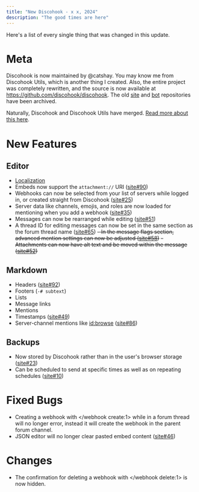 ```yaml
---
title: "New Discohook - x x, 2024"
description: "The good times are here"
---
```


Here's a list of every single thing that was changed in this update.

# Meta

Discohook is now maintained by @catshay. You may know me from Discohook Utils, which is another thing I created. Also, the entire project was completely rewritten, and the source is now available at https://github.com/discohook/discohook. The old [site](https://github.com/discohook/discohook) and [bot](https://github.com/discohook/bot) repositories have been archived.

Naturally, Discohook and Discohook Utils have merged. [Read more about this here](discohook://guide/deprecated/migrate-utils).

# New Features

## Editor

- [Localization](https://translate.shay.cat/engage/discohook/)
- Embeds now support the `attachment://` URI ([site#90](https://github.com/discohook/site/issues/90))
- Webhooks can now be selected from your list of servers while logged in, or created straight from Discohook ([site#25](https://github.com/discohook/site/issues/25))
- Server data like channels, emojis, and roles are now loaded for mentioning when you add a webhook ([site#35](https://github.com/discohook/site/issues/35))
- Messages can now be rearranged while editing ([site#51](https://github.com/discohook/site/issues/51))
- A thread ID for editing messages can now be set in the same section as the forum thread name ([site#65](https://github.com/discohook/site/issues/65))
~~- In the message flags section, advanced mention settings can now be adjusted ([site#58](https://github.com/discohook/site/issues/58))~~
~~- Attachments can now have alt text and be moved within the message ([site#52](https://github.com/discohook/site/issues/52))~~

## Markdown

- Headers ([site#92](https://github.com/discohook/site/issues/92))
- Footers (`-# subtext`)
- Lists
- Message links
- Mentions
- Timestamps ([site#49](https://github.com/discohook/site/issues/49))
- Server-channel mentions like <id:browse> ([site#86](https://github.com/discohook/site/issues/86))

## Backups

- Now stored by Discohook rather than in the user's browser storage ([site#23](https://github.com/discohook/site/issues/23))
- Can be scheduled to send at specific times as well as on repeating schedules ([site#10](https://github.com/discohook/site/issues/10))

# Fixed Bugs

- Creating a webhook with </webhook create:1> while in a forum thread will no longer error, instead it will create the webhook in the parent forum channel.
- JSON editor will no longer clear pasted embed content ([site#46](https://github.com/discohook/site/issues/46))

# Changes

- The confirmation for deleting a webhook with </webhook delete:1> is now hidden.
